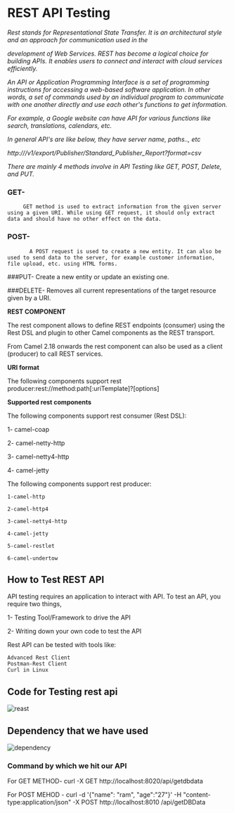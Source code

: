 # REST API Testing

*Rest stands for Representational State Transfer. It is an architectural style and an approach for communication used in the* 

*development of Web Services. REST has become a logical choice for building APIs. It enables users to connect and interact with cloud services efficiently.*

*An API or Application Programming Interface is a set of programming instructions for accessing a web-based software application.
In other words, a set of commands used by an individual program to communicate with one another directly and use each other's functions to get information.*

*For example, a Google website can have API for various functions like search, translations, calendars, etc.*

*In general API's are like below, they have server name, paths.., etc*

*http://<server name>/v1/export/Publisher/Standard_Publisher_Report?format=csv*
  
  <em>There are mainly 4 methods involve in API Testing like GET, POST, Delete, and PUT.</em> 
  
  ### GET- 
         GET method is used to extract information from the given server using a given URI. While using GET request, it should only extract data and should have no other effect on the data. 

  ### POST-
           A POST request is used to create a new entity. It can also be used to send data to the server, for example customer information, file upload, etc. using HTML forms.
  
  ###PUT-
          Create a new entity or update an existing one.
  
  ###DELETE-
          Removes all current representations of the target resource given by a URI.
  
             
   **REST COMPONENT**  

The rest component allows to define REST endpoints (consumer) using the Rest DSL and plugin to other Camel components as the REST transport.

From Camel 2.18 onwards the rest component can also be used as a client (producer) to call REST services.

  **URI format** 

The following components support rest producer:rest://method:path[:uriTemplate]?[options]
  
  **Supported rest components**
  
  The following components support rest consumer (Rest DSL):
  
   1- camel-coap

   2- camel-netty-http

   3- camel-netty4-http

   4- camel-jetty

 

The following components support rest producer:

    1-camel-http

    2-camel-http4

    3-camel-netty4-http

    4-camel-jetty

    5-camel-restlet

    6-camel-undertow


  ## How to Test REST API

API testing requires an application to interact with API. To test an API, you require two things, 
  
   1- Testing Tool/Framework to drive the API
  
   2- Writing down your own code to test the API
  
 Rest API can be tested with tools like:

    Advanced Rest Client
    Postman-Rest Client
    Curl in Linux

  
## Code for Testing rest api  
  ![reast](https://user-images.githubusercontent.com/82276807/119935088-890ffc00-bfa4-11eb-9818-0a681b13a4e7.png)

  ## Dependency that we have used
  
  ![dependency](https://user-images.githubusercontent.com/82276807/119937346-3cc6bb00-bfa8-11eb-815a-ce0ea42e0239.png)
  
  ###  Command by which we hit our API
  
  For GET METHOD- curl -X GET http://localhost:8020/api/getdbdata
  
  For POST MEHOD - curl -d '{"name": "ram", "age":"27"}' -H "content-type:application/json" -X POST http://localhost:8010    /api/getDBData  
  
    
   
  
  
  
  
  
  
  
  
  
  
  
  
  
  
  
  
  
  
  
